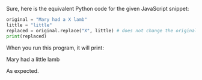Sure, here is the equivalent Python code for the given JavaScript snippet:

```python
original = "Mary had a X lamb"
little = "little"
replaced = original.replace("X", little) # does not change the original string
print(replaced)
```

When you run this program, it will print:

Mary had a little lamb

As expected.

